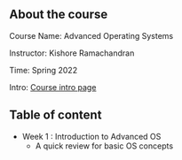 ## About the course
Course Name: Advanced Operating Systems

Instructor: Kishore Ramachandran

Time: Spring 2022

Intro: [Course intro page](https://omscs.gatech.edu/cs-6210-advanced-operating-systems)


## Table of content

- Week 1 : Introduction to Advanced OS  
  - A quick review for basic OS concepts


